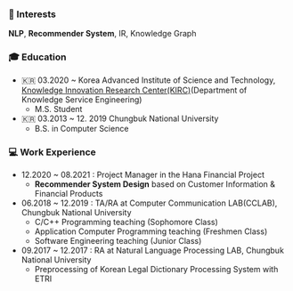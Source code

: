 ### 📡 Interests
**NLP**, **Recommender System**, IR, Knowledge Graph


### 🎓 Education
  - 🇰🇷 03.2020 ~ Korea Advanced Institute of Science and Technology, [Knowledge Innovation Research Center(KIRC)](https://kirc.kaist.ac.kr/)(Department of Knowledge Service Engineering)
    - M.S. Student
  - 🇰🇷 03.2013 ~ 12. 2019 Chungbuk National University
    - B.S. in Computer Science


### 💻 Work Experience
  - 12.2020 ~ 08.2021 : Project Manager in the Hana Financial Project
    -  **Recommender System Design** based on Customer Information & Financial Products
  - 06.2018 ~ 12.2019 : TA/RA at Computer Communication LAB(CCLAB), Chungbuk National University
    -  C/C++ Programming teaching (Sophomore Class)
    -  Application Computer Programming teaching (Freshmen Class)
    -  Software Engineering teaching (Junior Class) 
  - 09.2017 ~ 12.2017 : RA at Natural Language Processing LAB, Chungbuk National University
    - Preprocessing of Korean Legal Dictionary Processing System with ETRI
